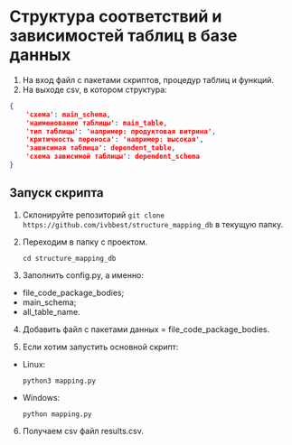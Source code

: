 # Структура соответствий и зависимостей таблиц в базе данных

1) На вход файл с пакетами скриптов, процедур таблиц и функций. 
2) На выходе csv, в котором структура:

~~~ json
{
    'схема': main_schema,
    'наименование таблицы': main_table,
    'тип таблицы': 'например: продуктовая витрина',
    'критичность переноса': 'например: высокая',
    'зависимая таблица': dependent_table,
    'схема зависимой таблицы': dependent_schema
}
~~~

## Запуск скрипта

1) Склонируйте репозиторий `git clone https://github.com/ivbbest/structure_mapping_db` в текущую папку.


2) Переходим в папку с проектом.

    `cd structure_mapping_db`


3) Заполнить config.py, а именно:

- file_code_package_bodies;
- main_schema;
- all_table_name.

4) Добавить файл с пакетами данных = file_code_package_bodies.

5) Если хотим запустить основной скрипт:

- Linux:

    `python3 mapping.py`


- Windows:

    `python mapping.py`

6) Получаем csv файл results.csv.